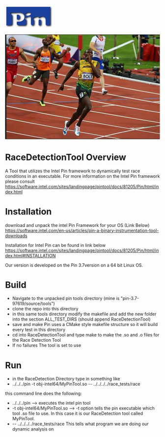 ![alt text](https://github.com/The-ivyleague-sloth/RaceDetectionTool/blob/master/pictures/cutout.jpg)

![alt text](https://github.com/The-ivyleague-sloth/RaceDetectionTool/blob/master/pictures/usain.png)

# RaceDetectionTool Overview
A Tool that utilizes the Intel Pin framework to dynamically test race conditions in an executable.
For more information on the Intel Pin framework please consult
https://software.intel.com/sites/landingpage/pintool/docs/81205/Pin/html/index.html

# Installation
download and unpack the intel Pin Framework for your OS (Link Below)
https://software.intel.com/en-us/articles/pin-a-binary-instrumentation-tool-downloads

Installation for Intel Pin can be found in link below
https://software.intel.com/sites/landingpage/pintool/docs/81205/Pin/html/index.html#INSTALLATION

Our version is developed on the Pin 3.7version on a 64 bit Linux OS.

# Build 
* Navigate to the unpacked pin tools directory (mine is "pin-3.7-97619/source/tools")
* clone the repo into this directory
* in this same tools directory modify the makefile and add the new folder into the section ALL_TEST_DIRS (should append RaceDetectionTool)
* save and make Pin uses a CMake style makefile structure so it will build every test in this directory
* cd into RaceDetectionTool and type make to make the .so and .o files for the Race Detection Tool
* If no failures The tool is set to use

# Run
* in the RaceDetection Directory type in something like
* ../../../pin -t obj-intel64/MyPinTool.so -- ../../../../race_tests/race

this command line does the following:
* ../../../pin --> executes the intel pin tool
* -t obj-intel64/MyPinTool.so --> -t option tells the pin executable which tool .so file to use. In this case it is our RaceDetection tool called MyPinTool. 
* -- ../../../../race_tests/race This tells what program we are doing our dynamic analysis on


